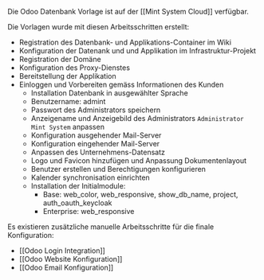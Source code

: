 Die Odoo Datenbank Vorlage ist auf der [[Mint System Cloud]] verfügbar.

Die Vorlagen wurde mit diesen Arbeitsschritten erstellt:

* Registration des Datenbank- und Applikations-Container im Wiki
* Konfiguration der Datenank und und Applikation im Infrastruktur-Projekt
* Registration der Domäne
* Konfiguration des Proxy-Dienstes
* Bereitstellung der Applikation
* Einloggen und Vorbereiten gemäss Informationen des Kunden
	* Installation Datenbank in ausgewählter Sprache
	* Benutzername: admint
	* Passwort des Administrators speichern
	* Anzeigename und Anzeigebild des Administrators `Administrator Mint System` anpassen
	* Konfiguration ausgehender Mail-Server
	* Konfiguration eingehender Mail-Server
	* Anpassen des Unternehmens-Datensatz
	* Logo und Favicon hinzufügen und Anpassung Dokumentenlayout
	* Benutzer erstellen und Berechtigungen konfigurieren
	* Kalender synchronisation einrichten
	* Installation der Initialmodule:
		* Base: web_color, web_responsive, show_db_name, project, auth_oauth_keycloak
		* Enterprise: web_responsive

Es existieren zusätzliche manuelle Arbeitsschritte für die finale Konfiguration:

* [[Odoo Login Integration]]
* [[Odoo Website Konfiguration]]
* [[Odoo Email Konfiguration]]